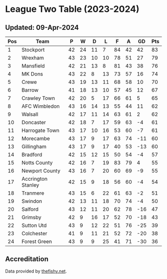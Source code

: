 # League Two Table (2023-2024)
## Updated: 09-Apr-2024

| Pos | Team | P | W | D | L | F | A | GD | Pts |
| --- | --- | --- | --- | --- | --- | --- | --- | --- | --- |
| 1 | Stockport | 42 | 24 | 11 | 7 | 84 | 42 | 42 | 83 |
| 2 | Wrexham | 43 | 23 | 10 | 10 | 78 | 51 | 27 | 79 |
| 3 | Mansfield | 42 | 21 | 13 | 8 | 81 | 43 | 38 | 76 |
| 4 | MK Dons | 43 | 22 | 8 | 13 | 73 | 57 | 16 | 74 |
| 5 | Crewe | 43 | 19 | 13 | 11 | 68 | 58 | 10 | 70 |
| 6 | Barrow | 41 | 18 | 13 | 10 | 57 | 45 | 12 | 67 |
| 7 | Crawley Town | 42 | 20 | 5 | 17 | 66 | 61 | 5 | 65 |
| 8 | AFC Wimbledon | 43 | 16 | 14 | 13 | 55 | 44 | 11 | 62 |
| 9 | Walsall | 42 | 17 | 11 | 14 | 63 | 61 | 2 | 62 |
| 10 | Doncaster | 42 | 18 | 7 | 17 | 59 | 63 | -4 | 61 |
| 11 | Harrogate Town | 43 | 17 | 10 | 16 | 53 | 60 | -7 | 61 |
| 12 | Morecambe | 43 | 17 | 9 | 17 | 63 | 74 | -11 | 60 |
| 13 | Gillingham | 43 | 17 | 9 | 17 | 40 | 53 | -13 | 60 |
| 14 | Bradford | 42 | 15 | 12 | 15 | 50 | 54 | -4 | 57 |
| 15 | Notts County | 42 | 16 | 7 | 19 | 83 | 79 | 4 | 55 |
| 16 | Newport County | 43 | 16 | 7 | 20 | 60 | 69 | -9 | 55 |
| 17 | Accrington Stanley | 42 | 15 | 9 | 18 | 56 | 60 | -4 | 54 |
| 18 | Tranmere | 43 | 15 | 6 | 22 | 61 | 63 | -2 | 51 |
| 19 | Swindon | 42 | 13 | 11 | 18 | 70 | 74 | -4 | 50 |
| 20 | Salford | 43 | 12 | 11 | 20 | 62 | 78 | -16 | 47 |
| 21 | Grimsby | 42 | 9 | 16 | 17 | 52 | 70 | -18 | 43 |
| 22 | Sutton Utd | 43 | 9 | 12 | 22 | 51 | 76 | -25 | 39 |
| 23 | Colchester | 41 | 9 | 11 | 21 | 52 | 72 | -20 | 38 |
| 24 | Forest Green | 43 | 9 | 9 | 25 | 41 | 71 | -30 | 36 |

## Accreditation 

Data provided by [thefishy.net](https://www.thefishy.net/).